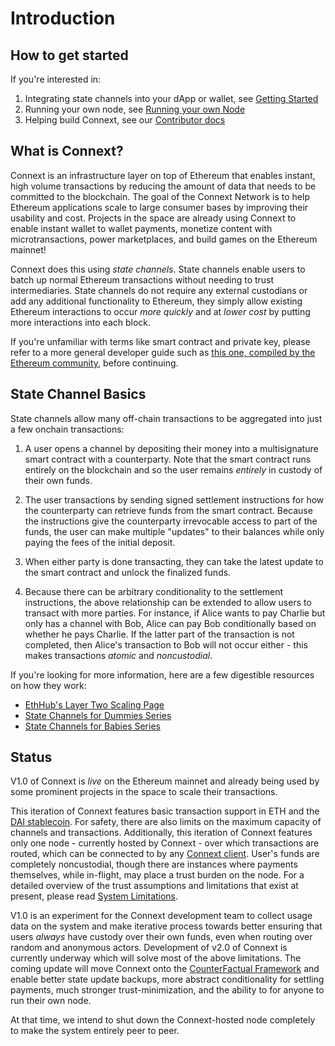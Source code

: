 # Introduction

## How to get started

If you're interested in:
1. Integrating state channels into your dApp or wallet, see [Getting Started](../userDocumentation/quickstart)
2. Running your own node, see [Running your own Node](../nodeDocumentation/runHub.md)
3. Helping build Connext, see our [Contributor docs](../contributorDocumentation/CONTRIBUTING.md)

## What is Connext?

Connext is an infrastructure layer on top of Ethereum that enables instant, high volume transactions by reducing the amount of data that needs to be committed to the blockchain. The goal of the Connext Network is to help Ethereum applications scale to large consumer bases by improving their usability and cost. Projects in the space are already using Connext to enable instant wallet to wallet payments, monetize content with microtransactions, power marketplaces, and build games on the Ethereum mainnet!

Connext does this using *state channels*. State channels enable users to batch up normal Ethereum transactions without needing to trust intermediaries. State channels do not require any external custodians or add any additional functionality to Ethereum, they simply allow existing Ethereum interactions to occur *more quickly* and at *lower cost* by putting more interactions into each block.

If you're unfamiliar with terms like smart contract and private key, please refer to a more general developer guide such as [this one, compiled by the Ethereum community](https://github.com/ethereum/wiki/wiki/Ethereum-Development-Tutorial), before continuing.


## State Channel Basics

State channels allow many off-chain transactions to be aggregated into just a few onchain transactions:

1. A user opens a channel by depositing their money into a multisignature smart contract with a counterparty. Note that the smart contract runs entirely on the blockchain and so the user remains *entirely* in custody of their own funds.

2. The user transactions by sending signed settlement instructions for how the counterparty can retrieve funds from the smart contract. Because the instructions give the counterparty irrevocable access to part of the funds, the user can make multiple "updates" to their balances while only paying the fees of the initial deposit.

3. When either party is done transacting, they can take the latest update to the smart contract and unlock the finalized funds.

4. Because there can be arbitrary conditionality to the settlement instructions, the above relationship can be extended to allow users to transact with more parties. For instance, if Alice wants to pay Charlie but only has a channel with Bob, Alice can pay Bob conditionally based on whether he pays Charlie. If the latter part of the transaction is not completed, then Alice's transaction to Bob will not occur either - this makes transactions *atomic* and *noncustodial*.

If you're looking for more information, here are a few digestible resources on how they work:

* [EthHub's Layer Two Scaling Page](https://docs.ethhub.io/ethereum-roadmap/layer-2-scaling/state-channels/)
* [State Channels for Dummies Series](https://medium.com/blockchannel/counterfactual-for-dummies-part-1-8ff164f78540)
* [State Channels for Babies Series](https://medium.com/connext/state-channels-for-babies-c39a8001d9af)

## Status

V1.0 of Connext is *live* on the Ethereum mainnet and already being used by some prominent projects in the space to scale their transactions.

This iteration of Connext features basic transaction support in ETH and the [DAI stablecoin](https://makerdao.com). For safety, there are also limits on the maximum capacity of channels and transactions. Additionally, this iteration of Connext features only one node - currently hosted by Connext - over which transactions are routed, which can be connected to by any [Connext client](../userDocumentation/client.md). User's funds are completely noncustodial, though there are instances where payments themselves, while in-flight, may place a trust burden on the node. For a detailed overview of the trust assumptions and limitations that exist at present, please read [System Limitations](../userDocumentation/limitations.md).

V1.0 is an experiment for the Connext development team to collect usage data on the system and make iterative process towards better ensuring that users *always* have custody over their own funds, even when routing over random and anonymous actors. Development of v2.0 of Connext is currently underway which will solve most of the above limitations. The coming update will move Connext onto the [CounterFactual Framework](https://www.counterfactual.com/) and enable better state update backups, more abstract conditionality for settling payments, much stronger trust-minimization, and the ability to for anyone to run their own node.

At that time, we intend to shut down the Connext-hosted node completely to make the system entirely peer to peer.
